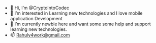 - 👋 Hi, I’m @CryptoIntoCodec
- 👀 I’m interested in Learning new technologies and I love mobile application Development
- 🌱 I’m currently newbie here and want some some help and support learning new technologies.
- 📫 Rahuly4work@gmail.com

